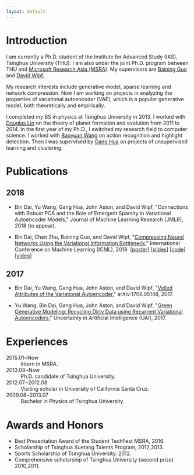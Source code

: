 ```yaml
---
layout: default
---
```


# [](#header-1)Introduction

<p>I am currently a Ph.D. student of the Institute for Advanced Study (IAS), Tsinghua University (THU). I am also under the joint Ph.D. program between THU and <a href="http://www.msra.cn/zh-cn/default.aspx">Microsoft Research Asia (MSRA)</a>. My supervisors are <a href="http://www.microsoft.com/en-us/research/people/bainguo/">Baining Guo</a> and <a href="http://www.davidwipf.com/">David Wipf.</a></p>

<p>My research interests include generative model, sparse learning and network compression. Now I am working on projects in analyzing the properties of variational autoencoder (VAE), which is a popular generative model, both theoretically and empirically.</p>

<p>I completed my BS in physics at Tsinghua University in 2013. I worked with <a href="https://www.astro.ucsc.edu/faculty/singleton.php?&singleton=true&cruz_id=dnlin">Douglas Lin</a> on the theory of planet formation and evolution from 2011 to 2014. In the first year of my Ph.D., I switched my research field to computer science. I worked with <a href="https://www.microsoft.com/en-us/research/people/baoyuanw/">Baoyuan Wang</a> on action recognition and highlight detection. Then I was supervised by <a href="http://ganghua.org/">Gang Hua</a> on projects of unsupervised learning and clustering.</p>

# [](#header-1)Publications

## [](#header-2)2018
*   Bin Dai, Yu Wang, Gang Hua, John Aston, and David Wipf, "Connections with Robust PCA and the Role of Emergent Sparsity in Variational Autoencoder Models," Journal of Machine Learning Research (JMLR), 2018 (to appear).

*   Bin Dai, Chen Zhu, Baining Guo, and David Wipf, "<a href="http://proceedings.mlr.press/v80/dai18d/dai18d.pdf" target="_blank">Compressing Neural Networks Using the Variational Information Bottleneck</a>," International Conference on Machine Learning (ICML), 2018 &nbsp;[<a href="/posters/icml2018_compressing_poster.pdf" target="_blank">poster</a>] [<a href="/posters/icml2018_compressing_slides.pdf" target="_blank">slides</a>] [<a href="https://github.com/zhuchen03/VIBNet" target="_blank">code</a>] [<a href="/posters/icml2018_compressing_video.mp4" target="_blank">video</a>]

## [](#header-2)2017

*   Bin Dai, Yu Wang, Gang Hua, John Aston, and David Wipf, "<a href="https://arxiv.org/abs/1706.05148" target="_blank">Veiled Attributes of the Variational Autoencoder</a>,"&nbsp;arXiv:1706.05148, 2017.

*   Yu Wang, Bin Dai, Gang Hua, John Aston, and David Wipf, "<a href="http://auai.org/uai2017/proceedings/papers/142.pdf" target="_blank">Green Generative Modeling: Recycling Dirty Data using Recurrent Variational Autoencoders</a>," Uncertainty in Artificial Intelligence (UAI), 2017.

# [](#header-1)Experiences

<dl>
<dt>2015.01~Now</dt>
<dd>Intern in MSRA.</dd>
<dt>2013.08~Now</dt>
<dd>Ph.D. candidate of Tsinghua University.</dd>
<dt>2012.07~2012.08</dt>
<dd>Visiting scholar in University of California Santa Cruz.</dd>
<dt>2009.08~2013.07</dt>
<dd>Bachelor in Physics of Tsinghua University.</dd>
</dl>

# [](#header-1)Awards and Honors
*   Best Presentation Award of the Student TechFest MSRA, 2016.
*   Scholarship of Tsinghua Xuetang Talents Program, 2012,2013.
*   Sports Scholarship of Tsinghua University. 2012.
*   Comprehensive scholarship of Tsinghua University (second prize) 2010,2011.
